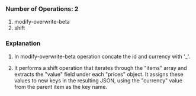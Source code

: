 ### Number of Operations: 2

1. modify-overwrite-beta
2. shift

### Explanation

1. In modify-overwrite-beta operation concate the id and currency with '_'.

2. It performs a shift operation that iterates through the "items" array and extracts the "value" field under each "prices" object. It assigns these values to new keys in the resulting JSON, using the "currency" value from the parent item as the key name.